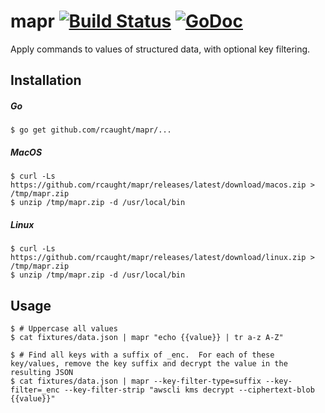 # mapr [![Build Status](https://travis-ci.org/rcaught/mapr.svg?branch=master)](https://travis-ci.org/rcaught/mapr) [![GoDoc](https://godoc.org/github.com/rcaught/mapr?status.svg)](https://godoc.org/github.com/rcaught/mapr)

Apply commands to values of structured data, with optional key filtering.

## Installation
##### Go
```
$ go get github.com/rcaught/mapr/...
```
##### MacOS
```
$ curl -Ls https://github.com/rcaught/mapr/releases/latest/download/macos.zip > /tmp/mapr.zip
$ unzip /tmp/mapr.zip -d /usr/local/bin
```
##### Linux
```
$ curl -Ls https://github.com/rcaught/mapr/releases/latest/download/linux.zip > /tmp/mapr.zip
$ unzip /tmp/mapr.zip -d /usr/local/bin
```

## Usage
```
$ # Uppercase all values
$ cat fixtures/data.json | mapr "echo {{value}} | tr a-z A-Z"

$ # Find all keys with a suffix of _enc.  For each of these key/values, remove the key suffix and decrypt the value in the resulting JSON
$ cat fixtures/data.json | mapr --key-filter-type=suffix --key-filter=_enc --key-filter-strip "awscli kms decrypt --ciphertext-blob {{value}}"
```
